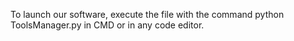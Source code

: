 To launch our software, execute the file with the command python ToolsManager.py in CMD or in any code editor. 